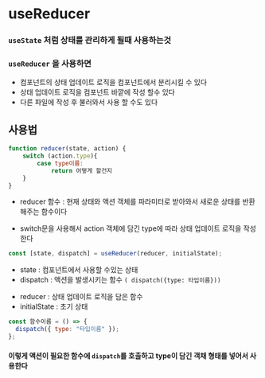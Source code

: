 # useReducer

### `useState` 처럼 상태를 관리하게 될때 사용하는것

### `useReducer` 을 사용하면

- 컴포넌트의 상태 업데이트 로직을 컴포넌트에서 분리시킬 수 있다
- 상태 업데이트 로직을 컴포넌트 바깥에 작성 할수 있다
- 다른 파일에 작성 후 불러와서 사용 할 수도 있다

## 사용법

```js
function reducer(state, action) {
    switch (action.type){
        case type이름:
            return 어떻게 할건지
    }
}
```

- reducer 함수 : 현재 상태와 액션 객체를 파라미터로 받아와서 새로운 상태를 반환해주는 함수이다

- switch문을 사용해서 action 객체에 담긴 type에 따라 상태 업데이트 로직을 작성한다

```js
const [state, dispatch] = useReducer(reducer, initialState);
```

- state : 컴포넌트에서 사용할 수있는 상태
- dispatch : 액션을 발생시키는 함수 `( dispatch({type: 타입이름}))`

* reducer : 상태 업데이트 로직을 담은 함수
* initialState : 초기 상태

```js
const 함수이름 = () => {
  dispatch({ type: "타입이름" });
};
```

#### 이렇게 액션이 필요한 함수에 `dispatch`를 호출하고 type이 담긴 객채 형태를 넣어서 사용한다
